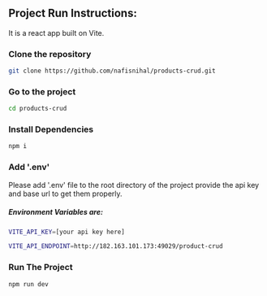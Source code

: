 ## Project Run Instructions:

It is a react app built on Vite.

### Clone the repository

```sh
git clone https://github.com/nafisnihal/products-crud.git
```

### Go to the project

```sh
cd products-crud
```

### Install Dependencies

```sh
npm i
```

### Add '.env'

Please add '.env' file to the root directory of the project provide the api key and base url to get them properly.

##### Environment Variables are:

```sh
VITE_API_KEY=[your api key here]
```

```sh
VITE_API_ENDPOINT=http://182.163.101.173:49029/product-crud
```

### Run The Project

```sh
npm run dev
```
